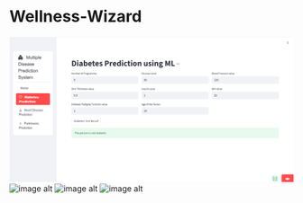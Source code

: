 # Wellness-Wizard





![image alt](https://github.com/pritisha24/WellNessWizard/blob/3bf8fc82f84211d9fdc248e586239987c289f5e5/Screenshot%202025-10-16%20184738.png)
![image alt]()
![image alt]()
![image alt]()




